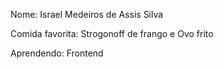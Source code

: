 Nome: Israel Medeiros de Assis Silva

Comida favorita: Strogonoff de frango e Ovo frito

Aprendendo: Frontend
